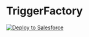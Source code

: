 # TriggerFactory

<a href="https://githubsfdeploy.herokuapp.com?owner=pjouvena&repo=TriggerFactory">
  <img alt="Deploy to Salesforce"
       src="https://raw.githubusercontent.com/pjouvena/githubsfdeploy/master/src/main/webapp/resources/img/deploy.png"> 
</a>